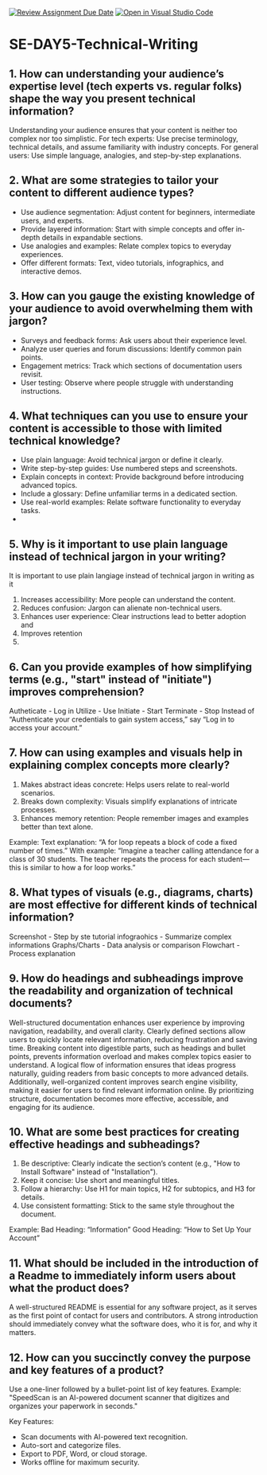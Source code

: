 [![Review Assignment Due Date](https://classroom.github.com/assets/deadline-readme-button-22041afd0340ce965d47ae6ef1cefeee28c7c493a6346c4f15d667ab976d596c.svg)](https://classroom.github.com/a/zsAR-pyY)
[![Open in Visual Studio Code](https://classroom.github.com/assets/open-in-vscode-2e0aaae1b6195c2367325f4f02e2d04e9abb55f0b24a779b69b11b9e10269abc.svg)](https://classroom.github.com/online_ide?assignment_repo_id=18592973&assignment_repo_type=AssignmentRepo)
# SE-DAY5-Technical-Writing
## 1. How can understanding your audience’s expertise level (tech experts vs. regular folks) shape the way you present technical information?
Understanding your audience ensures that your content is neither too complex nor too simplistic.
For tech experts: Use precise terminology, technical details, and assume familiarity with industry concepts.
For general users: Use simple language, analogies, and step-by-step explanations.
 
## 2. What are some strategies to tailor your content to different audience types?
- Use audience segmentation: Adjust content for beginners, intermediate users, and experts.
- Provide layered information: Start with simple concepts and offer in-depth details in expandable sections.
- Use analogies and examples: Relate complex topics to everyday experiences.
- Offer different formats: Text, video tutorials, infographics, and interactive demos.
  
## 3. How can you gauge the existing knowledge of your audience to avoid overwhelming them with jargon?
- Surveys and feedback forms: Ask users about their experience level.
- Analyze user queries and forum discussions: Identify common pain points.
- Engagement metrics: Track which sections of documentation users revisit.
- User testing: Observe where people struggle with understanding instructions.

## 4. What techniques can you use to ensure your content is accessible to those with limited technical knowledge?
- Use plain language: Avoid technical jargon or define it clearly.
- Write step-by-step guides: Use numbered steps and screenshots.
- Explain concepts in context: Provide background before introducing advanced topics.
- Include a glossary: Define unfamiliar terms in a dedicated section.
- Use real-world examples: Relate software functionality to everyday tasks.
- 
## 5. Why is it important to use plain language instead of technical jargon in your writing?
It is important to use plain langiage instead of technical jargon in writing as it 
1. Increases accessibility: More people can understand the content.
2. Reduces confusion: Jargon can alienate non-technical users.
3. Enhances user experience: Clear instructions lead to better adoption and
4. Improves retention
5. 
## 6. Can you provide examples of how simplifying terms (e.g., "start" instead of "initiate") improves comprehension?
Autheticate - Log in
Utilize - Use
Initiate - Start
Terminate - Stop
Instead of “Authenticate your credentials to gain system access,” say “Log in to access your account.”

## 7. How can using examples and visuals help in explaining complex concepts more clearly?
1. Makes abstract ideas concrete: Helps users relate to real-world scenarios.
2. Breaks down complexity: Visuals simplify explanations of intricate processes.
3. Enhances memory retention: People remember images and examples better than text alone.

Example:
Text explanation: “A for loop repeats a block of code a fixed number of times.”
With example: “Imagine a teacher calling attendance for a class of 30 students. The teacher repeats the process for each student—this is similar to how a for loop works.”

## 8. What types of visuals (e.g., diagrams, charts) are most effective for different kinds of technical information?
Screenshot - Step by ste tutorial
infograohics - Summarize complex informations
Graphs/Charts - Data analysis or comparison
Flowchart - Process explanation

## 9. How do headings and subheadings improve the readability and organization of technical documents?
Well-structured documentation enhances user experience by improving navigation, readability, and overall clarity. Clearly defined sections allow users to quickly locate relevant information, reducing frustration and saving time. 
Breaking content into digestible parts, such as headings and bullet points, prevents information overload and makes complex topics easier to understand. A logical flow of information ensures that ideas progress naturally, guiding readers from basic concepts to more advanced details. 
Additionally, well-organized content improves search engine visibility, making it easier for users to find relevant information online. By prioritizing structure, documentation becomes more effective, accessible, and engaging for its audience.

## 10. What are some best practices for creating effective headings and subheadings?
1. Be descriptive: Clearly indicate the section’s content (e.g., "How to Install Software" instead of "Installation").
2. Keep it concise: Use short and meaningful titles.
3. Follow a hierarchy: Use H1 for main topics, H2 for subtopics, and H3 for details.
4. Use consistent formatting: Stick to the same style throughout the document.

Example:
Bad Heading: “Information”
Good Heading: “How to Set Up Your Account”

## 11. What should be included in the introduction of a Readme to immediately inform users about what the product does?
A well-structured README is essential for any software project, as it serves as the first point of contact for users and contributors. A strong introduction should immediately convey what the software does, who it is for, and why it matters. 

## 12. How can you succinctly convey the purpose and key features of a product?
Use a one-liner followed by a bullet-point list of key features.
Example:
"SpeedScan is an AI-powered document scanner that digitizes and organizes your paperwork in seconds."

Key Features:
- Scan documents with AI-powered text recognition.
- Auto-sort and categorize files.
- Export to PDF, Word, or cloud storage.
- Works offline for maximum security.
